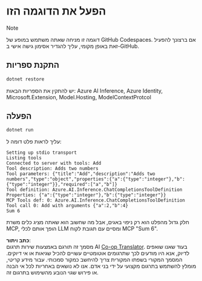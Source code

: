 <!--
CO_OP_TRANSLATOR_METADATA:
{
  "original_hash": "24b8b80f2e64a0ee05d1fc394c158638",
  "translation_date": "2025-05-17T10:42:34+00:00",
  "source_file": "03-GettingStarted/03-llm-client/solution/dotnet/README.md",
  "language_code": "he"
}
-->
# הפעל את הדוגמה הזו

> [!NOTE]
> דוגמה זו מניחה שאתה משתמש במופע של GitHub Codespaces. אם ברצונך להפעיל זאת באופן מקומי, עליך להגדיר אסימון גישה אישי ב-GitHub.

## התקנת ספריות

```sh
dotnet restore
```

יש להתקין את הספריות הבאות: Azure AI Inference, Azure Identity, Microsoft.Extension, Model.Hosting, ModelContextProtcol

## הפעלה

```sh 
dotnet run
```

עליך לראות פלט דומה ל:

```text
Setting up stdio transport
Listing tools
Connected to server with tools: Add
Tool description: Adds two numbers
Tool parameters: {"title":"Add","description":"Adds two numbers","type":"object","properties":{"a":{"type":"integer"},"b":{"type":"integer"}},"required":["a","b"]}
Tool definition: Azure.AI.Inference.ChatCompletionsToolDefinition
Properties: {"a":{"type":"integer"},"b":{"type":"integer"}}
MCP Tools def: 0: Azure.AI.Inference.ChatCompletionsToolDefinition
Tool call 0: Add with arguments {"a":2,"b":4}
Sum 6
```

חלק גדול מהפלט הוא רק ניפוי באגים, אבל מה שחשוב הוא שאתה מציג כלים משרת MCP, הופך אותם לכלי LLM ומסיים עם תגובת לקוח MCP "Sum 6".

**כתב ויתור**:  
מסמך זה תורגם באמצעות שירות תרגום AI [Co-op Translator](https://github.com/Azure/co-op-translator). בעוד שאנו שואפים לדיוק, אנא היו מודעים לכך שתרגומים אוטומטיים עשויים להכיל שגיאות או אי דיוקים. המסמך המקורי בשפתו המקורית צריך להיחשב כמקור סמכותי. עבור מידע קריטי, מומלץ להשתמש בתרגום מקצועי על ידי בני אדם. אנו לא נושאים באחריות לכל אי הבנה או פירוש שגוי הנובע מהשימוש בתרגום זה.
